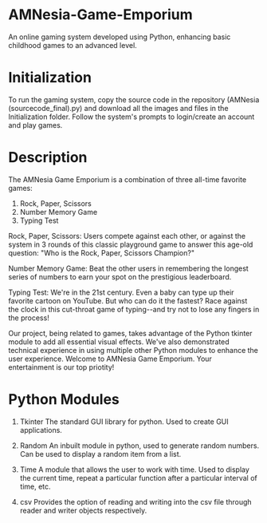 # AMNesia-Game-Emporium
An online gaming system developed using Python, enhancing basic childhood games to an advanced level.


# Initialization
To run the gaming system, copy the source code in the repository (AMNesia (sourcecode_final).py) and download all the images and files in the Initialization folder. Follow the system's prompts to login/create an account and play games.


# Description
The AMNesia Game Emporium is a combination of three all-time favorite games: 

1. Rock, Paper, Scissors
2. Number Memory Game
3. Typing Test 

Rock, Paper, Scissors: 
Users compete against each other, or against the system in 3 rounds of this classic playground game to answer this age-old question: "Who is the Rock, Paper, Scissors Champion?"

Number Memory Game:
Beat the other users in remembering the longest series of numbers to earn your spot on the prestigious leaderboard.

Typing Test:
We're in the 21st century. Even a baby can type up their favorite cartoon on YouTube. But who can do it the fastest? Race against the clock in this cut-throat game of typing--and try not to lose any fingers in the process!


Our project, being related to games, takes advantage of the Python tkinter module to add all essential visual effects. We've also demonstrated technical experience in using multiple other Python modules to enhance the user experience. Welcome to AMNesia Game Emporium. Your entertainment is our top priotity!


# Python Modules
1. Tkinter
    The standard GUI library for python. Used to create GUI applications.
   
3. Random
    An inbuilt module in python, used to generate random numbers. Can be used to display a random item from a list.
   
3. Time
    A module that allows the user to work with time. Used to display the current time, repeat a particular function after a particular     interval of time, etc.

4. csv
    Provides the option of reading and writing into the csv file through reader and writer objects respectively.
